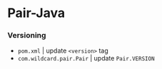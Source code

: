 Pair-Java
============

### Versioning
- ```pom.xml``` | update ```<version>``` tag
- ```com.wildcard.pair.Pair``` | update ```Pair.VERSION```
